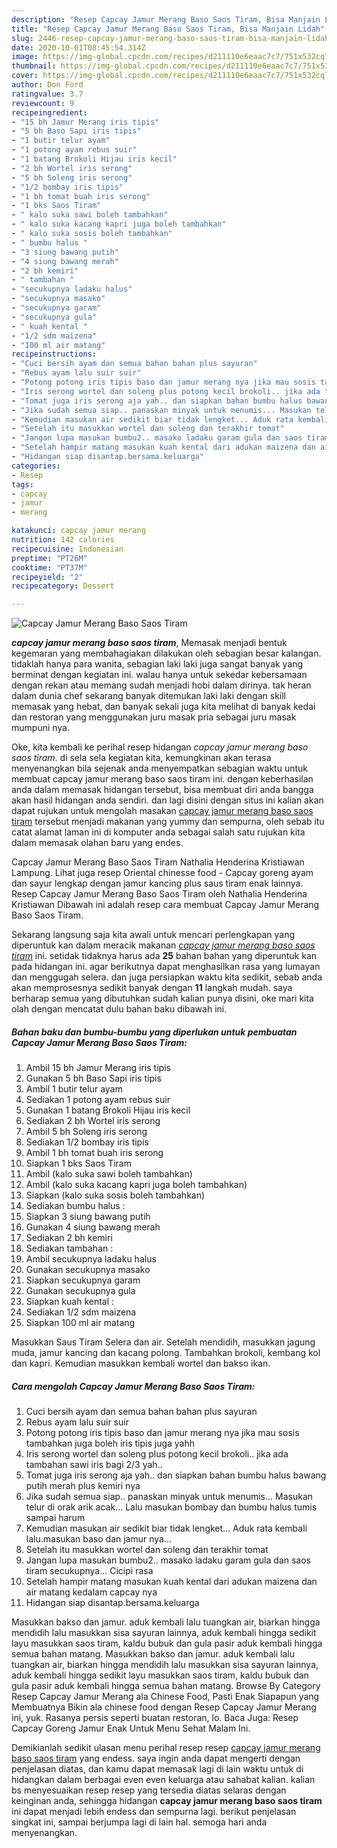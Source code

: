 ```yaml
---
description: "Resep Capcay Jamur Merang Baso Saos Tiram, Bisa Manjain Lidah"
title: "Resep Capcay Jamur Merang Baso Saos Tiram, Bisa Manjain Lidah"
slug: 2446-resep-capcay-jamur-merang-baso-saos-tiram-bisa-manjain-lidah
date: 2020-10-01T08:45:54.314Z
image: https://img-global.cpcdn.com/recipes/d211110e6eaac7c7/751x532cq70/capcay-jamur-merang-baso-saos-tiram-foto-resep-utama.jpg
thumbnail: https://img-global.cpcdn.com/recipes/d211110e6eaac7c7/751x532cq70/capcay-jamur-merang-baso-saos-tiram-foto-resep-utama.jpg
cover: https://img-global.cpcdn.com/recipes/d211110e6eaac7c7/751x532cq70/capcay-jamur-merang-baso-saos-tiram-foto-resep-utama.jpg
author: Don Ford
ratingvalue: 3.7
reviewcount: 9
recipeingredient:
- "15 bh Jamur Merang iris tipis"
- "5 bh Baso Sapi iris tipis"
- "1 butir telur ayam"
- "1 potong ayam rebus suir"
- "1 batang Brokoli Hijau iris kecil"
- "2 bh Wortel iris serong"
- "5 bh Soleng iris serong"
- "1/2 bombay iris tipis"
- "1 bh tomat buah iris serong"
- "1 bks Saos Tiram"
- " kalo suka sawi boleh tambahkan"
- " kalo suka kacang kapri juga boleh tambahkan"
- " kalo suka sosis boleh tambahkan"
- " bumbu halus "
- "3 siung bawang putih"
- "4 siung bawang merah"
- "2 bh kemiri"
- " tambahan "
- "secukupnya ladaku halus"
- "secukupnya masako"
- "secukupnya garam"
- "secukupnya gula"
- " kuah kental "
- "1/2 sdm maizena"
- "100 ml air matang"
recipeinstructions:
- "Cuci bersih ayam dan semua bahan bahan plus sayuran"
- "Rebus ayam lalu suir suir"
- "Potong potong iris tipis baso dan jamur merang nya jika mau sosis tambahkan juga boleh iris tipis juga yahh"
- "Iris serong wortel dan soleng plus potong kecil brokoli.. jika ada tambahan sawi iris bagi 2/3 yah.."
- "Tomat juga iris serong aja yah.. dan siapkan bahan bumbu halus bawang putih merah plus kemiri nya"
- "Jika sudah semua siap.. panaskan minyak untuk menumis... Masukan telur di orak arik acak... Lalu masukan bombay dan bumbu halus tumis sampai harum"
- "Kemudian masukan air sedikit biar tidak lengket... Aduk rata kembali lalu.masukan baso dan jamur nya..."
- "Setelah itu masukkan wortel dan soleng dan terakhir tomat"
- "Jangan lupa masukan bumbu2.. masako ladaku garam gula dan saos tiram secukupnya... Cicipi rasa"
- "Setelah hampir matang masukan kuah kental dari adukan maizena dan air matang kedalam capcay nya"
- "Hidangan siap disantap.bersama.keluarga"
categories:
- Resep
tags:
- capcay
- jamur
- merang

katakunci: capcay jamur merang 
nutrition: 142 calories
recipecuisine: Indonesian
preptime: "PT26M"
cooktime: "PT37M"
recipeyield: "2"
recipecategory: Dessert

---
```



![Capcay Jamur Merang Baso Saos Tiram](https://img-global.cpcdn.com/recipes/d211110e6eaac7c7/751x532cq70/capcay-jamur-merang-baso-saos-tiram-foto-resep-utama.jpg)

<b><i>capcay jamur merang baso saos tiram</i></b>, Memasak menjadi bentuk kegemaran yang membahagiakan dilakukan oleh sebagian besar kalangan. tidaklah hanya para wanita, sebagian laki laki juga sangat banyak yang berminat dengan kegiatan ini. walau hanya untuk sekedar kebersamaan dengan rekan atau memang sudah menjadi hobi dalam dirinya. tak heran dalam dunia chef sekarang banyak ditemukan laki laki dengan skill memasak yang hebat, dan banyak sekali juga kita melihat di banyak kedai dan restoran yang menggunakan juru masak pria sebagai juru masak mumpuni nya.

Oke, kita kembali ke perihal resep hidangan <i>capcay jamur merang baso saos tiram</i>. di sela sela kegiatan kita, kemungkinan akan terasa menyenangkan bila sejenak anda menyempatkan sebagian waktu untuk membuat capcay jamur merang baso saos tiram ini. dengan keberhasilan anda dalam memasak hidangan tersebut, bisa membuat diri anda bangga akan hasil hidangan anda sendiri. dan lagi disini dengan situs ini kalian akan dapat rujukan untuk mengolah masakan <u>capcay jamur merang baso saos tiram</u> tersebut menjadi makanan yang yummy dan sempurna, oleh sebab itu catat alamat laman ini di komputer anda sebagai salah satu rujukan kita dalam memasak olahan baru yang endes.

Capcay Jamur Merang Baso Saos Tiram Nathalia Henderina Kristiawan Lampung. Lihat juga resep Oriental chinesse food - Capcay goreng ayam dan sayur lengkap dengan jamur kancing plus saus tiram enak lainnya. Resep Capcay Jamur Merang Baso Saos Tiram oleh Nathalia Henderina Kristiawan Dibawah ini adalah resep cara membuat Capcay Jamur Merang Baso Saos Tiram.


Sekarang langsung saja kita awali untuk mencari perlengkapan yang diperuntuk kan dalam meracik makanan <u><i>capcay jamur merang baso saos tiram</i></u> ini. setidak tidaknya harus ada <b>25</b> bahan bahan yang diperuntuk kan pada hidangan ini. agar berikutnya dapat menghasilkan rasa yang lumayan dan menggugah selera. dan juga persiapkan waktu kita sedikit, sebab anda akan memprosesnya sedikit banyak dengan <b>11</b> langkah mudah. saya berharap semua yang dibutuhkan sudah kalian punya disini, oke mari kita olah dengan mencatat dulu bahan baku dibawah ini.

<!--inarticleads1-->

##### Bahan baku dan bumbu-bumbu yang diperlukan untuk pembuatan Capcay Jamur Merang Baso Saos Tiram:

1. Ambil 15 bh Jamur Merang iris tipis
1. Gunakan 5 bh Baso Sapi iris tipis
1. Ambil 1 butir telur ayam
1. Sediakan 1 potong ayam rebus suir
1. Gunakan 1 batang Brokoli Hijau iris kecil
1. Sediakan 2 bh Wortel iris serong
1. Ambil 5 bh Soleng iris serong
1. Sediakan 1/2 bombay iris tipis
1. Ambil 1 bh tomat buah iris serong
1. Siapkan 1 bks Saos Tiram
1. Ambil  (kalo suka sawi boleh tambahkan)
1. Ambil  (kalo suka kacang kapri juga boleh tambahkan)
1. Siapkan  (kalo suka sosis boleh tambahkan)
1. Sediakan  bumbu halus :
1. Siapkan 3 siung bawang putih
1. Gunakan 4 siung bawang merah
1. Sediakan 2 bh kemiri
1. Sediakan  tambahan :
1. Ambil secukupnya ladaku halus
1. Gunakan secukupnya masako
1. Siapkan secukupnya garam
1. Gunakan secukupnya gula
1. Siapkan  kuah kental :
1. Sediakan 1/2 sdm maizena
1. Siapkan 100 ml air matang


Masukkan Saus Tiram Selera dan air. Setelah mendidih, masukkan jagung muda, jamur kancing dan kacang polong. Tambahkan brokoli, kembang kol dan kapri. Kemudian masukkan kembali wortel dan bakso ikan. 

<!--inarticleads2-->

##### Cara mengolah Capcay Jamur Merang Baso Saos Tiram:

1. Cuci bersih ayam dan semua bahan bahan plus sayuran
1. Rebus ayam lalu suir suir
1. Potong potong iris tipis baso dan jamur merang nya jika mau sosis tambahkan juga boleh iris tipis juga yahh
1. Iris serong wortel dan soleng plus potong kecil brokoli.. jika ada tambahan sawi iris bagi 2/3 yah..
1. Tomat juga iris serong aja yah.. dan siapkan bahan bumbu halus bawang putih merah plus kemiri nya
1. Jika sudah semua siap.. panaskan minyak untuk menumis... Masukan telur di orak arik acak... Lalu masukan bombay dan bumbu halus tumis sampai harum
1. Kemudian masukan air sedikit biar tidak lengket... Aduk rata kembali lalu.masukan baso dan jamur nya...
1. Setelah itu masukkan wortel dan soleng dan terakhir tomat
1. Jangan lupa masukan bumbu2.. masako ladaku garam gula dan saos tiram secukupnya... Cicipi rasa
1. Setelah hampir matang masukan kuah kental dari adukan maizena dan air matang kedalam capcay nya
1. Hidangan siap disantap.bersama.keluarga


Masukkan bakso dan jamur. aduk kembali lalu tuangkan air, biarkan hingga mendidih lalu masukkan sisa sayuran lainnya, aduk kembali hingga sedikit layu masukkan saos tiram, kaldu bubuk dan gula pasir aduk kembali hingga semua bahan matang. Masukkan bakso dan jamur. aduk kembali lalu tuangkan air, biarkan hingga mendidih lalu masukkan sisa sayuran lainnya, aduk kembali hingga sedikit layu masukkan saos tiram, kaldu bubuk dan gula pasir aduk kembali hingga semua bahan matang. Browse By Category Resep Capcay Jamur Merang ala Chinese Food, Pasti Enak Siapapun yang Membuatnya Bikin ala chinese food dengan Resep Capcay Jamur Merang ini, yuk. Rasanya persis seperti buatan restoran, lo. Baca Juga: Resep Capcay Goreng Jamur Enak Untuk Menu Sehat Malam Ini. 

Demikianlah sedikit ulasan menu perihal resep resep <u>capcay jamur merang baso saos tiram</u> yang endess. saya ingin anda dapat mengerti dengan penjelasan diatas, dan kamu dapat memasak lagi di lain waktu untuk di hidangkan dalam berbagai even even keluarga atau sahabat kalian. kalian bs menyesuaikan resep resep yang tersedia diatas selaras dengan keinginan anda, sehingga hidangan <b>capcay jamur merang baso saos tiram</b> ini dapat menjadi lebih endess dan sempurna lagi. berikut penjelasan singkat ini, sampai berjumpa lagi di lain hal. semoga hari anda menyenangkan.
